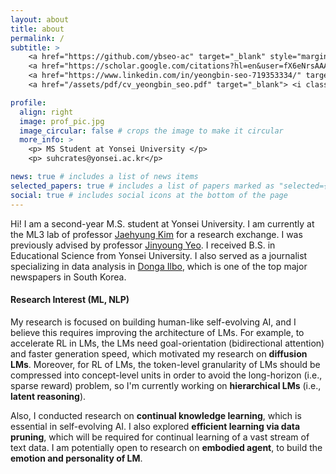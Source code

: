 ```yaml
---
layout: about
title: about
permalink: /
subtitle: >
    <a href="https://github.com/ybseo-ac" target="_blank" style="margin-right:10px;"> <i class="fab fa-github fa-2x"></i>   </a>
    <a href="https://scholar.google.com/citations?hl=en&user=fX6eNrsAAAAJ" target="_blank" style="margin-right:10px;"> <i class="ai ai-google-scholar fa-2x"></i>   </a>
    <a href="https://www.linkedin.com/in/yeongbin-seo-719353334/" target="_blank" style="margin-right:10px;"> <i class="fab fa-linkedin fa-2x"></i>   </a>
    <a href="/assets/pdf/cv_yeongbin_seo.pdf" target="_blank"> <i class="fas fa-file-alt fa-2x"></i> </a>

profile:
  align: right
  image: prof_pic.jpg
  image_circular: false # crops the image to make it circular
  more_info: >
    <p> MS Student at Yonsei University </p>
    <p> suhcrates@yonsei.ac.kr</p>

news: true # includes a list of news items
selected_papers: true # includes a list of papers marked as "selected={true}"
social: true # includes social icons at the bottom of the page
---
```


<!-- Hi! I am a first year M.S. student at <a href="https://diyonsei.notion.site/">DLI Lab</a> advised by <a href="https://jinyeo.weebly.com/">Jinyoung Yeo</a> and <a href="https://donalee.github.io/">Dongha Lee</a>. Previously, I received B.S. in Educational Science from Yonsei University in Feb. 2018. I also served as a  journalist specializing in data analysis in <a href="https://www.donga.com/">Donga Ilbo</a>, which is one of the top major newspapers in South Korea. -->

Hi! I am a second-year M.S. student at Yonsei University.  I am currently at the ML3 lab of professor [Jaehyung Kim](https://sites.google.com/view/jaehyungkim)  for a research exchange.  I was previously advised by professor [Jinyoung Yeo](https://jinyeo.weebly.com/). I received B.S. in Educational Science from Yonsei University. I also served as a journalist specializing in data analysis in [Donga Ilbo](https://www.donga.com/), which is one of the top major newspapers in South Korea.


#### Research Interest  (ML, NLP)
  My research is focused on building human-like self-evolving AI, and I believe this requires improving the architecture of LMs. For example, to accelerate RL in LMs, the LMs need goal-orientation (bidirectional attention) and faster generation speed, which motivated my research on **diffusion LMs**.  Moreover, for RL of LMs, the token-level granularity of LMs should be compressed into concept-level units in order to avoid the long-horizon (i.e., sparse reward) problem, so I'm currently working on **hierarchical LMs** (i.e., **latent reasoning**). 

  Also, I conducted research on **continual knowledge learning**, which is essential in self-evolving AI. I also explored **efficient learning via data pruning**, which will be required for continual learning of a vast stream of text data. I am potentially open to research on **embodied agent**, to build the **emotion and personality of LM**.
